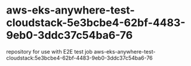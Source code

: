 # aws-eks-anywhere-test-cloudstack-5e3bcbe4-62bf-4483-9eb0-3ddc37c54ba6-76
repository for use with E2E test job aws-eks-anywhere-test-cloudstack:5e3bcbe4-62bf-4483-9eb0-3ddc37c54ba6-76
